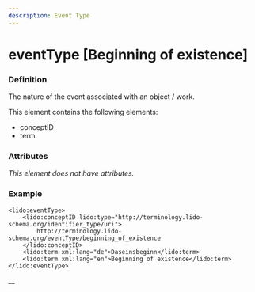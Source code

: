 ```yaml
---
description: Event Type
---
```


# eventType \[Beginning of existence\]

### Definition

The nature of the event associated with an object / work.

This element contains the following elements:

* conceptID
* term

### Attributes

_This element does not have attributes._

### Example

```markup
<lido:eventType>
    <lido:conceptID lido:type="http://terminology.lido-schema.org/identifier_type/uri">
        http://terminology.lido-schema.org/eventType/beginning_of_existence
    </lido:conceptID>
    <lido:term xml:lang="de">Daseinsbeginn</lido:term>
    <lido:term xml:lang="en">Beginning of existence</lido:term>
</lido:eventType>
```

\_\_

